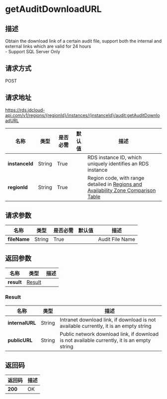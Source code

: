 # getAuditDownloadURL


## 描述
Obtain the download link of a certain audit file, support both the internal and external links which are valid for 24 hours <br>- Support SQL Server Only

## 请求方式
POST

## 请求地址
https://rds.jdcloud-api.com/v1/regions/{regionId}/instances/{instanceId}/audit:getAuditDownloadURL

|名称|类型|是否必需|默认值|描述|
|---|---|---|---|---|
|**instanceId**|String|True||RDS instance ID, which uniquely identifies an RDS instance|
|**regionId**|String|True||Region code, with range detailed in [Regions and Availability Zone Comparison Table](../Enum-Definitions/Regions-AZ.md)|

## 请求参数
|名称|类型|是否必需|默认值|描述|
|---|---|---|---|---|
|**fileName**|String|True||Audit File Name|


## 返回参数
|名称|类型|描述|
|---|---|---|
|**result**|[Result](##Result)||


### <a name="Result">Result</a>
|名称|类型|描述|
|---|---|---|
|**internalURL**|String|Intranet download link, if download is not available currently, it is an empty string|
|**publicURL**|String|Public network download link, if download is not available currently, it is an empty string|

## 返回码
|返回码|描述|
|---|---|
|**200**|OK|

